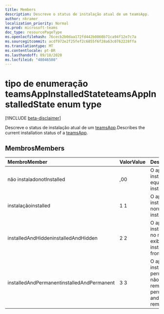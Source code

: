 ```yaml
---
title: Members
description: Descreve o status de instalação atual de um teamsApp.
author: nkramer
localization_priority: Normal
ms.prod: microsoft-teams
doc_type: resourcePageType
ms.openlocfilehash: 76cecb2b0daa172fd442b0860b71ca94f12e7c7a
ms.sourcegitcommit: acdf972e2f25fef2c6855f6f28a63c0762228ffa
ms.translationtype: MT
ms.contentlocale: pt-BR
ms.lasthandoff: 09/18/2020
ms.locfileid: "48046508"
---
```

# <a name="teamsappinstalledstate-enum-type"></a><span data-ttu-id="b823c-103">tipo de enumeração teamsAppInstalledState</span><span class="sxs-lookup"><span data-stu-id="b823c-103">teamsAppInstalledState enum type</span></span>

[!INCLUDE [beta-disclaimer](../../includes/beta-disclaimer.md)]

<span data-ttu-id="b823c-104">Descreve o status de instalação atual de um [teamsApp](teamsapp.md).</span><span class="sxs-lookup"><span data-stu-id="b823c-104">Describes the current installation status of a [teamsApp](teamsapp.md).</span></span>

## <a name="members"></a><span data-ttu-id="b823c-105">Membros</span><span class="sxs-lookup"><span data-stu-id="b823c-105">Members</span></span>

| <span data-ttu-id="b823c-106">Membro</span><span class="sxs-lookup"><span data-stu-id="b823c-106">Member</span></span> | <span data-ttu-id="b823c-107">Valor</span><span class="sxs-lookup"><span data-stu-id="b823c-107">Value</span></span>| <span data-ttu-id="b823c-108">Descrição</span><span class="sxs-lookup"><span data-stu-id="b823c-108">Description</span></span> |
|:---------------|:--------|:----------|
|<span data-ttu-id="b823c-109">não instalado</span><span class="sxs-lookup"><span data-stu-id="b823c-109">notInstalled</span></span>|<span data-ttu-id="b823c-110">,0</span><span class="sxs-lookup"><span data-stu-id="b823c-110">0</span></span>|<span data-ttu-id="b823c-111">O aplicativo não está instalado na equipe.</span><span class="sxs-lookup"><span data-stu-id="b823c-111">App is not installed to team.</span></span>|
|<span data-ttu-id="b823c-112">instalação</span><span class="sxs-lookup"><span data-stu-id="b823c-112">installed</span></span>|<span data-ttu-id="b823c-113">1 </span><span class="sxs-lookup"><span data-stu-id="b823c-113">1</span></span>|<span data-ttu-id="b823c-114">O aplicativo está instalado normalmente.</span><span class="sxs-lookup"><span data-stu-id="b823c-114">App is installed normally.</span></span>|
|<span data-ttu-id="b823c-115">installedAndHidden</span><span class="sxs-lookup"><span data-stu-id="b823c-115">installedAndHidden</span></span>|<span data-ttu-id="b823c-116">2 </span><span class="sxs-lookup"><span data-stu-id="b823c-116">2</span></span>|<span data-ttu-id="b823c-117">O aplicativo está instalado, mas oculto no modo de exibição.</span><span class="sxs-lookup"><span data-stu-id="b823c-117">App is installed but hidden from view.</span></span>|
|<span data-ttu-id="b823c-118">installedAndPermanent</span><span class="sxs-lookup"><span data-stu-id="b823c-118">installedAndPermanent</span></span>|<span data-ttu-id="b823c-119">3 </span><span class="sxs-lookup"><span data-stu-id="b823c-119">3</span></span>|<span data-ttu-id="b823c-120">O aplicativo está instalado permanentemente e não pode ser removido.</span><span class="sxs-lookup"><span data-stu-id="b823c-120">App is permanently installed and may not be removed.</span></span>|


